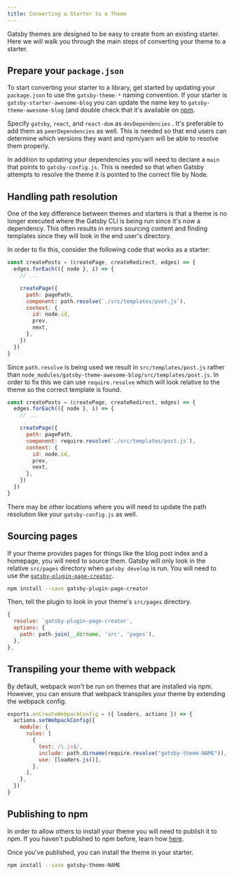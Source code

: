 ```yaml
---
title: Converting a Starter to a Theme
---
```


Gatsby themes are designed to be easy to create from an existing starter. Here we will walk you through the main steps of converting your theme to a starter.

## Prepare your `package.json`

To start converting your starter to a library, get started by updating your `package.json` to use the `gatsby-theme-*` naming convention. If your starter is `gatsby-starter-awesome-blog` you can update the name key to `gatsby-theme-awesome-blog` (and double check that it's available on [npm](https://npmjs.com).

Specify `gatsby`, `react`, and `react-dom` as `devDependencies` . It's preferable to add them as `peerDependencies` as well. This is needed so that end users can determine which versions they want and npm/yarn will be able to resolve them properly.

In addition to updating your dependencies you will need to declare a `main` that points to `gatsby-config.js`. This is needed so that when Gatsby attempts to resolve the theme it is pointed to the correct file by Node.

## Handling path resolution

One of the key difference between themes and starters is that a theme is no longer executed where the Gatsby CLI is being run since it's now a dependency. This often results in errors sourcing content and finding templates since they will look in the end user's directory.

In order to fix this, consider the following code that works as a starter:

```js
const createPosts = (createPage, createRedirect, edges) => {
  edges.forEach(({ node }, i) => {
    // ...

    createPage({
      path: pagePath,
      component: path.resolve(`./src/templates/post.js`),
      context: {
        id: node.id,
        prev,
        next,
      },
    })
  })
}
```

Since `path.resolve` is being used we result in `src/templates/post.js` rather than `node_modules/gatsby-theme-awesome-blog/src/templates/post.js`. In order to fix this we can use `require.resolve` which will look relative to the theme so the correct template is found.

```js
const createPosts = (createPage, createRedirect, edges) => {
  edges.forEach(({ node }, i) => {
    // ...

    createPage({
      path: pagePath,
      component: require.resolve(`./src/templates/post.js`),
      context: {
        id: node.id,
        prev,
        next,
      },
    })
  })
}
```

There may be other locations where you will need to update the path resolution like your `gatsby-config.js` as well.

## Sourcing pages

If your theme provides pages for things like the blog post index and a homepage, you will need to source them.
Gatsby will only look in the relative `src/pages` directory when `gatsby develop` is run.
You will need to use the [`gatsby-plugin-page-creator`](/packages/gatsby-plugin-page-creator/).

```sh
npm install --save gatsby-plugin-page-creator
```

Then, tell the plugin to look in your theme's `src/pages` directory.

```js
{
  resolve: `gatsby-plugin-page-creator`,
  options: {
    path: path.join(__dirname, 'src', 'pages'),
  },
},
```

## Transpiling your theme with webpack

By default, webpack won't be run on themes that are installed via npm.
However, you can ensure that webpack transpiles your theme by extending the webpack config.

```js:title=gatsby-node.js
exports.onCreateWebpackConfig = ({ loaders, actions }) => {
  actions.setWebpackConfig({
    module: {
      rules: [
        {
          test: /\.js$/,
          include: path.dirname(require.resolve("gatsby-theme-NAME")),
          use: [loaders.js()],
        },
      ],
    },
  })
}
```

## Publishing to npm

In order to allow others to install your theme you will need to publish it to npm. If you haven't published to npm before, learn how [here](https://docs.npmjs.com/packages-and-modules/contributing-packages-to-the-registry).

Once you've published, you can install the theme in your starter.

```sh
npm install --save gatsby-theme-NAME
```
